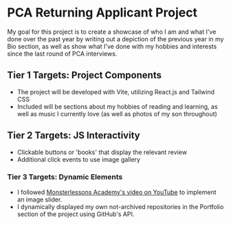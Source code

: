# PCA Returning Applicant Project
My goal for this project is to create a showcase of who I am and what I've done over the past year by writing out a depiction of
the previous year in my Bio section, as well as show what I've done with my hobbies and interests since the last round of PCA interviews.

## Tier 1 Targets: Project Components
- The project will be developed with Vite, utilizing React.js and Tailwind CSS
- Included will be sections about my hobbies of reading and learning, as well as music I currently love (as well as photos of my son throughout)

## Tier 2 Targets: JS Interactivity
- Clickable buttons or 'books' that display the relevant review
- Additional click events to use image gallery

### Tier 3 Targets: Dynamic Elements
- I followed [Monsterlessons Academy's video on YouTube](https://www.youtube.com/watch?v=SK9AlIbexOE&pp=ygUibW9uc3RlciBhY2FkZW15IHJlYWN0IGltYWdlIHNsaWRlcg%3D%3D) to implement an image slider.
- I dynamically displayed my own not-archived repositories in the Portfolio section of the project using GitHub's API.